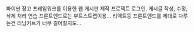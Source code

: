 파이썬 장고 프레임워크를 이용한 웹 게시판 제작 프로젝트
로그인, 게시글 작성, 수정, 삭제 처리 연습
프론트엔드로는 부트스트랩이용... 리액트등 프론트앤드를 제대로 다루는건 러닝커브가 너무 길어질지도...

